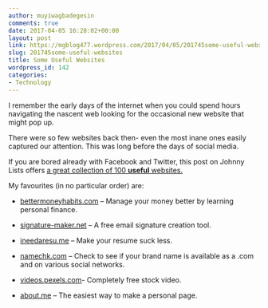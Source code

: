 ```yaml
---
author: muyiwagbadegesin
comments: true
date: 2017-04-05 16:28:02+00:00
layout: post
link: https://mgblog477.wordpress.com/2017/04/05/201745some-useful-websites/
slug: 201745some-useful-websites
title: Some Useful Websites
wordpress_id: 142
categories:
- Technology
---
```


I remember the early days of the internet when you could spend hours navigating the nascent web looking for the occasional new website that might pop up. 




There were so few websites back then- even the most inane ones easily captured our attention. This was long before the days of social media. 




If you are bored already with Facebook and Twitter, this post on Johnny Lists offers [a great collection of 100 **useful** websites.](http://johnnylists.com/100-incredibly-useful-websites/)




My favourites (in no particular order) are: 






  * [bettermoneyhabits.com](http://bettermoneyhabits.com) – Manage your money better by learning personal finance.




  * [signature-maker.net](http://signature-maker.net) – A free email signature creation tool.




  * [ineedaresu.me](http://ineedaresu.me) – Make your resume suck less.




  * [namechk.com](http://namechk.com) – Check to see if your brand name is available as a .com and on various social networks.




  * [videos.pexels.com](http://videos.pexels.com)- Completely free stock video.




  * [about.me](http://about.me) – The easiest way to make a personal page.



